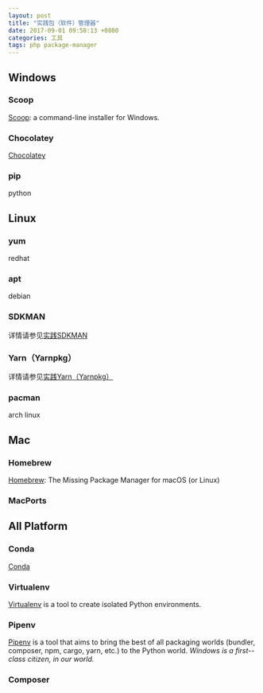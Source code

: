 ```yaml
---
layout: post
title: "实践包（软件）管理器"
date: 2017-09-01 09:58:13 +0800
categories: 工具
tags: php package-manager
---
```


## Windows

### Scoop

[Scoop](https://scoop.sh/): a command-line installer for Windows.

### Chocolatey

[Chocolatey](https://chocolatey.org/)

### pip

python

## Linux

### yum

redhat

### apt

debian

### SDKMAN

详情请参见[实践SDKMAN](/2017/08/07/实践SDKMAN.html)

### Yarn（Yarnpkg）

详情请参见[实践Yarn（Yarnpkg）](/2017/08/07/实践Yarn-Yarnpkg.html)

### pacman

arch linux

## Mac

### Homebrew

[Homebrew](https://brew.sh): The Missing Package Manager for macOS (or Linux)

### MacPorts

## All Platform

### Conda

[Conda](https://conda.io/en/latest/)

### Virtualenv

[Virtualenv](https://virtualenv.pypa.io/en/latest/) is a tool to create isolated Python environments.

### Pipenv

[Pipenv](https://pypi.org/project/pipenv/) is a tool that aims to bring the best of all packaging worlds (bundler, composer, npm, cargo, yarn, etc.) to the Python world. *Windows is a first--class citizen, in our world.*

### Composer

